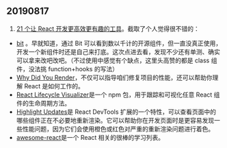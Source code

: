 ## 20190817

1. [21 个让 React 开发更高效更有趣的工具](https://segmentfault.com/a/1190000020038593?utm_source=weekly&utm_medium=email&utm_campaign=email_weekly)。截取了个人觉得很不错的：

- [bit](https://bit.dev/components?q=slider) 。早就知道，通过 Bit 可以看到数以千计的开源组件，但一直没真正使用，开发一个新组件时还是自己来打底。这次点进去看，发现不少还有单测、确实可以拿来改吧改吧。（不过使用中感觉有个缺点，这里头高赞的都是 class 组件，没法挑 function+hooks 的写法）
- [Why Did You Render](https://github.com/welldone-software/why-did-you-render)，不仅可以指导咱们修复项目的性能，还可以帮助你理解 React 是如何工作的。
- [React Lifecycle Visualizer](https://github.com/Oblosys/react-lifecycle-visualizer)是一个 npm 包，用于跟踪和可视化任意 React 组件的生命周期方法。
- [Highlight Updates](https://reactjs.org/docs/optimizing-performance.html)是 React DevTools 扩展的一个特性，可以查看页面中的哪些组件正在不必要地重新渲染。它可以帮助你在开发页面时是更容易发现一些性能问题，因为它们会使用橙色或红色对严重的重新渲染问题进行着色。
- [awesome-react](https://github.com/enaqx/awesome-react)是一个 React 相关的很棒的学习列表。
